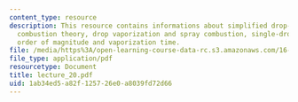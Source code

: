 ```yaml
---
content_type: resource
description: This resource contains informations about simplified drop-wise liquid
  combustion theory, drop vaporization and spray combustion, single-drop combustion,
  order of magnitude and vaporization time.
file: /media/https%3A/open-learning-course-data-rc.s3.amazonaws.com/16-512-rocket-propulsion-fall-2005/1ab34ed5a82f125726e0a8039fd72d66_lecture_20.pdf
file_type: application/pdf
resourcetype: Document
title: lecture_20.pdf
uid: 1ab34ed5-a82f-1257-26e0-a8039fd72d66
---
```

